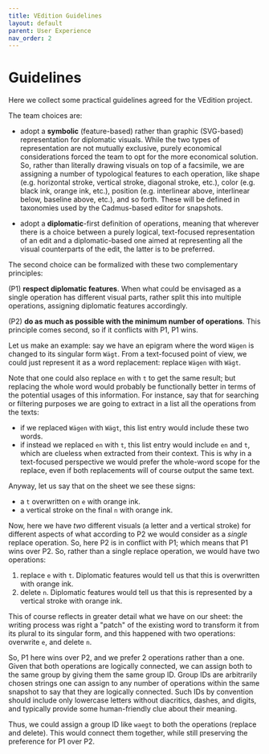 ```yaml
---
title: VEdition Guidelines
layout: default
parent: User Experience
nav_order: 2
---
```


# Guidelines

Here we collect some practical guidelines agreed for the VEdition project.

The team choices are:

- adopt a **symbolic** (feature-based) rather than graphic (SVG-based) representation for diplomatic visuals. While the two types of representation are not mutually exclusive, purely economical considerations forced the team to opt for the more economical solution. So, rather than literally drawing visuals on top of a facsimile, we are assigning a number of typological features to each operation, like shape (e.g. horizontal stroke, vertical stroke, diagonal stroke, etc.), color (e.g. black ink, orange ink, etc.), position (e.g. interlinear above, interlinear below, baseline above, etc.), and so forth. These will be defined in taxonomies used by the Cadmus-based editor for snapshots.

- adopt a **diplomatic**-first definition of operations, meaning that wherever there is a choice between a purely logical, text-focused representation of an edit and a diplomatic-based one aimed at representing all the visual counterparts of the edit, the latter is to be preferred.

The second choice can be formalized with these two complementary principles:

(P1) **respect diplomatic features**. When what could be envisaged as a single operation has different visual parts, rather split this into multiple operations, assigning diplomatic features accordingly.

(P2) **do as much as possible with the minimum number of operations**. This principle comes second, so if it conflicts with P1, P1 wins.

Let us make an example: say we have an epigram where the word `Wägen` is changed to its singular form `Wägt`. From a text-focused point of view, we could just represent it as a word replacement: replace `Wägen` with `Wägt`.

Note that one could also replace `en` with `t` to get the same result; but replacing the whole word would probably be functionally better in terms of the potential usages of this information. For instance, say that for searching or filtering purposes we are going to extract in a list all the operations from the texts:

- if we replaced `Wägen` with `Wägt`, this list entry would include these two words.
- if instead we replaced `en` with `t`, this list entry would include `en` and `t`, which are clueless when extracted from their context. This is why in a text-focused perspective we would prefer the whole-word scope for the replace, even if both replacements will of course output the same text.

Anyway, let us say that on the sheet we see these signs:

- a `t` overwritten on `e` with orange ink.
- a vertical stroke on the final `n` with orange ink.

Now, here we have _two_ different visuals (a letter and a vertical stroke) for different aspects of what according to P2 we would consider as a _single_ replace operation. So, here P2 is in conflict with P1; which means that P1 wins over P2. So, rather than a single replace operation, we would have two operations:

1. replace `e` with `t`. Diplomatic features would tell us that this is overwritten with orange ink.
2. delete `n`. Diplomatic features would tell us that this is represented by a vertical stroke with orange ink.

This of course reflects in greater detail what we have on our sheet: the writing process was right a "patch" of the existing word to transform it from its plural to its singular form, and this happened with two operations: overwrite `e`, and delete `n`.

So, P1 here wins over P2, and we prefer 2 operations rather than a one. Given that both operations are logically connected, we can assign both to the same group by giving them the same group ID. Group IDs are arbitrarily chosen strings one can assign to any number of operations within the same snapshot to say that they are logically connected. Such IDs by convention should include only lowercase letters without diacritics, dashes, and digits, and typically provide some human-friendly clue about their meaning.

Thus, we could assign a group ID like `waegt` to both the operations (replace and delete). This would connect them together, while still preserving the preference for P1 over P2.
